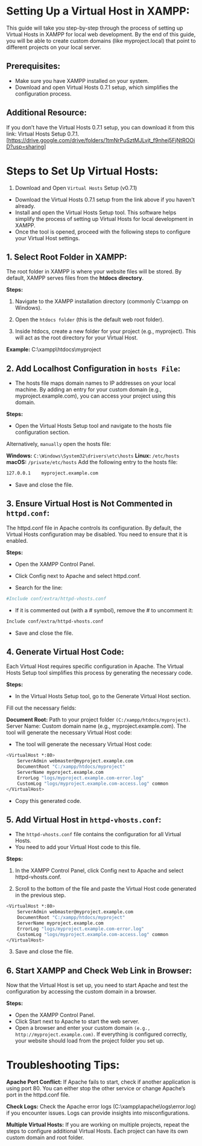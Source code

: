 # Setting Up a Virtual Host in XAMPP:

This guide will take you step-by-step through the process of setting up Virtual Hosts in XAMPP for local web development. By the end of this guide, you will be able to create custom domains (like myproject.local) that point to different projects on your local server.


## Prerequisites:

- Make sure you have XAMPP installed on your system.
- Download and open Virtual Hosts 0.7.1 setup, which simplifies the configuration process.

## Additional Resource:
If you don’t have the Virtual Hosts 0.7.1 setup, you can download it from this link: Virtual Hosts Setup 0.7.1.[https://drive.google.com/drive/folders/1tmNrPuSztMJLvjt_f9nhej5FjNtROOiD?usp=sharing]

# Steps to Set Up Virtual Hosts:

1. Download and Open `Virtual Hosts` Setup (v0.7.1)

- Download the Virtual Hosts 0.7.1 setup from the link above if you haven't already.
- Install and open the Virtual Hosts Setup tool. This software helps simplify the process of setting up Virtual Hosts for local development in XAMPP.
- Once the tool is opened, proceed with the following steps to configure your Virtual Host settings.


## 1. Select Root Folder in XAMPP:

The root folder in XAMPP is where your website files will be stored. By default, XAMPP serves files from the **htdocs directory**.

**Steps:**

1. Navigate to the XAMPP installation directory (commonly C:\xampp on Windows).

2. Open the `htdocs folder` (this is the default web root folder).

3. Inside htdocs, create a new folder for your project (e.g., myproject). This will act as the root directory for your Virtual Host.

**Example:**
C:\xampp\htdocs\myproject

## 2. Add Localhost Configuration in `hosts File`:

- The hosts file maps domain names to IP addresses on your local machine. By adding an entry for your custom domain (e.g., myproject.example.com), you can access your project using this domain.

**Steps:**
- Open the Virtual Hosts Setup tool and navigate to the hosts file configuration section.

Alternatively, `manually` open the hosts file:

**Windows:** `C:\Windows\System32\drivers\etc\hosts`
**Linux:** `/etc/hosts`
**macOS:** `/private/etc/hosts`
Add the following entry to the hosts file:
```bash
127.0.0.1    myproject.example.com
```
- Save and close the file.

## 3. Ensure Virtual Host is Not Commented in `httpd.conf`:

The httpd.conf file in Apache controls its configuration. By default, the Virtual Hosts configuration may be disabled. You need to ensure that it is enabled.

**Steps:**
- Open the XAMPP Control Panel.

- Click Config next to Apache and select httpd.conf.

- Search for the line:

```bash
#Include conf/extra/httpd-vhosts.conf
```
- If it is commented out (with a # symbol), remove the # to uncomment it:

```bash
Include conf/extra/httpd-vhosts.conf
```
- Save and close the file.

## 4. Generate Virtual Host Code:

Each Virtual Host requires specific configuration in Apache. The Virtual Hosts Setup tool simplifies this process by generating the necessary code.

**Steps:**
- In the Virtual Hosts Setup tool, go to the Generate Virtual Host section.

Fill out the necessary fields:

**Document Root:** Path to your project folder `(C:/xampp/htdocs/myproject)`.
Server Name: Custom domain name (e.g., myproject.example.com).
The tool will generate the necessary Virtual Host code:

- The tool will generate the necessary Virtual Host code:
```bash
<VirtualHost *:80>
    ServerAdmin webmaster@myproject.example.com
    DocumentRoot "C:/xampp/htdocs/myproject"
    ServerName myproject.example.com
    ErrorLog "logs/myproject.example.com-error.log"
    CustomLog "logs/myproject.example.com-access.log" common
</VirtualHost>
```
- Copy this generated code.

## 5. Add Virtual Host in `httpd-vhosts.conf`:

- The `httpd-vhosts.conf` file contains the configuration for all Virtual Hosts.
- You need to add your Virtual Host code to this file.

**Steps:**
1. In the XAMPP Control Panel, click Config next to Apache and select httpd-vhosts.conf.

2. Scroll to the bottom of the file and paste the Virtual Host code generated in the previous step.

```bash
<VirtualHost *:80>
    ServerAdmin webmaster@myproject.example.com
    DocumentRoot "C:/xampp/htdocs/myproject"
    ServerName myproject.example.com
    ErrorLog "logs/myproject.example.com-error.log"
    CustomLog "logs/myproject.example.com-access.log" common
</VirtualHost>
```
3. Save and close the file.


## 6. Start XAMPP and Check Web Link in Browser:

Now that the Virtual Host is set up, you need to start Apache and test the configuration by accessing the custom domain in a browser.

**Steps:**
- Open the XAMPP Control Panel.
- Click Start next to Apache to start the web server.
- Open a browser and enter your custom domain `(e.g., http://myproject.example.com)`.
If everything is configured correctly, your website should load from the project folder you set up.


# Troubleshooting Tips:
**Apache Port Conflict:**
If Apache fails to start, check if another application is using port 80. You can either stop the other service or change Apache’s port in the httpd.conf file.

**Check Logs:**
Check the Apache error logs (C:\xampp\apache\logs\error.log) if you encounter issues. Logs can provide insights into misconfigurations.

**Multiple Virtual Hosts:**
If you are working on multiple projects, repeat the steps to configure additional Virtual Hosts. Each project can have its own custom domain and root folder.
